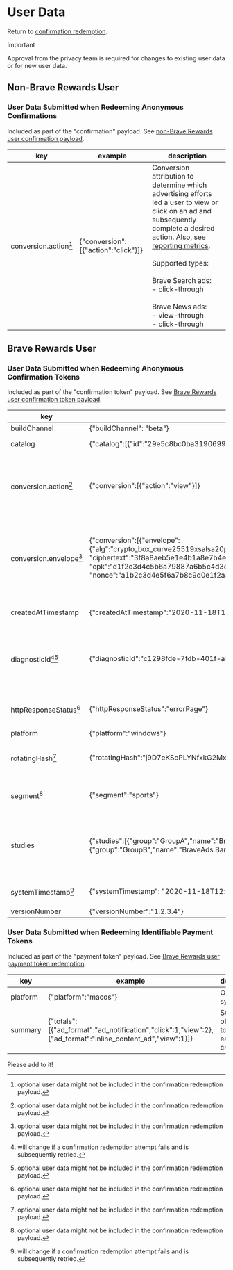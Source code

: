# User Data

Return to [confirmation redemption](../../account/utility/redeem_confirmation/README.md).

> [!IMPORTANT]
> Approval from the privacy team is required for changes to existing user data or for new user data.

## Non-Brave Rewards User

### User Data Submitted when Redeeming Anonymous Confirmations

Included as part of the "confirmation" payload. See [non-Brave Rewards user confirmation payload](../confirmations/non_reward/README.md).

| key  | example  | description  |
|---|---|---|
| conversion.action[^2]  | {"conversion":[{"action":"click"}]}  | Conversion attribution to determine which advertising efforts led a user to view or click on an ad and subsequently complete a desired action. Also, see [reporting metrics](https://ads-help.brave.com/campaign-performance/reporting/#available-reporting-metrics-in-brave-ads-manager).<br><br> Supported types:<br><br>Brave Search ads:<br>- click-through<br><br>Brave News ads:<br>- view-through<br>- click-through  |

## Brave Rewards User

### User Data Submitted when Redeeming Anonymous Confirmation Tokens

Included as part of the "confirmation token" payload. See [Brave Rewards user confirmation token payload](../confirmations/reward/README.md).

| key  | example  | description  |
|---|---|---|
| buildChannel  | {"buildChannel": "beta"}  | Browser build channel.  |
| catalog  | {"catalog":[{"id":"29e5c8bc0ba319069980bb390d8e8f9b58c05a20"}]}  |  Refers to the catalog that the ad was pulled from.  |
| conversion.action[^2]  | {"conversion":[{"action":"view"}]}  | View-through or click-through conversion attribution to determine which advertising efforts led a user to view or click on an ad and subsequently complete a desired action. Also, see [reporting metrics](https://ads-help.brave.com/campaign-performance/reporting/#available-reporting-metrics-in-brave-ads-manager).  |
| conversion.envelope[^2]  | {"conversion":[{"envelope":<br>{"alg":"crypto_box_curve25519xsalsa20poly1305",<br>"ciphertext":"3f8a8aeb5e1e4b1a8e7b4e3f8a8aeb5e1e4b1a8e7b4e3f8a8aeb5e1e4b1a8e7b",<br>"epk":"d1f2e3d4c5b6a79887a6b5c4d3e2f1d1f2e3d4c5b6a79887a6",<br>"nonce":"a1b2c3d4e5f6a7b8c9d0e1f2a3b4c5d6"}}]}  | Allow advertisers to affirm that conversions are legitimate by wrapping an identifier with an additional layer of encryption to protect its integrity. Also, see https://ads-help.brave.com/campaign-performance/reporting#verifiable-ad-conversions-vac.  |
| createdAtTimestamp  | {"createdAtTimestamp":"2020-11-18T12:00:00.000Z"}  | [ISO 8601](https://en.wikipedia.org/wiki/ISO_8601) timestamp with fixed values for minutes, seconds, milliseconds and timezone.  |
| diagnosticId[^1][^2]  | {"diagnosticId":"c1298fde-7fdb-401f-a3ce-0b58fe86e6e2"}  | Diagnostic id from [brave://rewards-internals](brave://rewards-internals) to assist in troubleshooting issues. This is only included if it has been set manually by the user, for example, at the request of Brave Support in order to troubleshoot a problem.  |
| httpResponseStatus[^2]  | {"httpResponseStatus":"errorPage"}  | Indicates whether landing on a page resulted in an error page. This is only included if an error occurred.  |
| platform  | {"platform":"windows"}  | Operating system.  |
| rotatingHash[^2]  | {"rotatingHash":"j9D7eKSoPLYNfxkG2Mx+SbgKJ9hcKg1QwDB8B5qxlpk="}  | Hashed device identifier that is unique to each ad and rotated several times a day. This is used for rate-limiting purposes.  |
| segment[^2]  | {"segment":"sports"}  | Advertising taxonomy for the chosen ad. Also see, https://ads-help.brave.com/campaign-performance/targeting.  |
| studies  | {"studies":[{"group":"GroupA","name":"BraveAds.FooStudy"},{"group":"GroupB","name":"BraveAds.BarStudy"}]}  | User studies, utilized for A/B testing, should not exceed one active study at any time. Configuration of studies is achievable through Griffin by adding "BraveAds." as a prefix to the experiment name. See [Griffin](https://github.com/brave/brave-browser/wiki/Brave-Variations-(Griffin)).  |
| systemTimestamp[^1]  | {"systemTimestamp": "2020-11-18T12:00:00.000Z"}  | [ISO 8601](https://en.wikipedia.org/wiki/ISO_8601) timestamp with fixed values for minutes, seconds, milliseconds and timezone.  |
| versionNumber  | {"versionNumber":"1.2.3.4"}  | Browser version number.  |

### User Data Submitted when Redeeming Identifiable Payment Tokens

Included as part of the "payment token" payload. See [Brave Rewards user payment token redemption](../utility/redeem_payment_tokens/README.md).

| key  | example  | description  |
|---|---|---|
| platform  | {"platform":"macos"}  | Operating system.  |
| summary  | {"totals":[{"ad_format":"ad_notification","click":1,"view":2},{"ad_format":"inline_content_ad","view":1}]}  | Summary of payment tokens for each creative.  |

Please add to it!

[^1]: will change if a confirmation redemption attempt fails and is subsequently retried.
[^2]: optional user data might not be included in the confirmation redemption payload.
